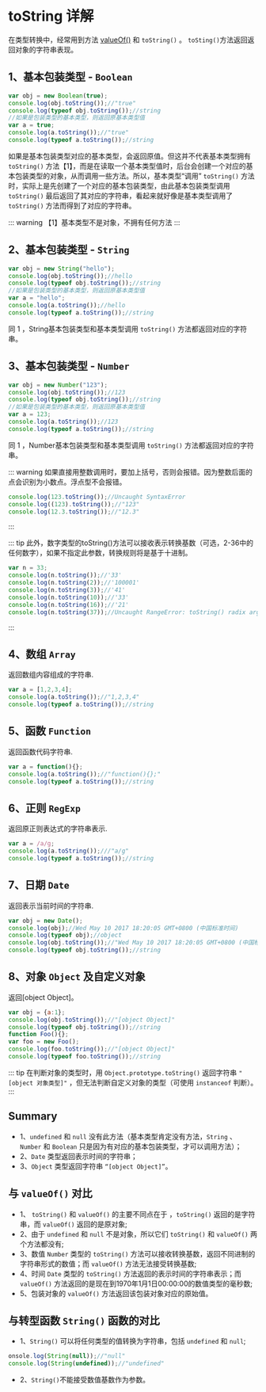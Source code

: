 # toString 详解

在类型转换中，经常用到方法 [valueOf()](/base/valueOf) 和 `toString()` 。 `toSting()`方法返回返回对象的字符串表现。

## 1、基本包装类型 - `Boolean`

```js
var obj = new Boolean(true);
console.log(obj.toString());//"true"
console.log(typeof obj.toString());//string
//如果是包装类型的基本类型，则返回原基本类型值
var a = true;
console.log(a.toString());//"true"
console.log(typeof a.toString());//string
```

如果是基本包装类型对应的基本类型，会返回原值。但这并不代表基本类型拥有 `toString()` 方法【1】，而是在读取一个基本类型值时，后台会创建一个对应的基本包装类型的对象，从而调用一些方法。所以，基本类型“调用” `toString()` 方法时，实际上是先创建了一个对应的基本包装类型，由此基本包装类型调用 `toString()` 最后返回了其对应的字符串，看起来就好像是基本类型调用了 `toString()` 方法而得到了对应的字符串。

::: warning
【1】基本类型不是对象，不拥有任何方法
:::

## 2、基本包装类型 - `String`

```js
var obj = new String("hello");
console.log(obj.toString());//hello
console.log(typeof obj.toString());//string
//如果是包装类型的基本类型，则返回原基本类型值
var a = "hello";
console.log(a.toString());//hello
console.log(typeof a.toString());//string
```

同 1 ，String基本包装类型和基本类型调用 `toString()` 方法都返回对应的字符串。

## 3、基本包装类型 - `Number`

```js
var obj = new Number("123");
console.log(obj.toString());//123
console.log(typeof obj.toString());//string
//如果是包装类型的基本类型，则返回原基本类型值
var a = 123;
console.log(a.toString());//123
console.log(typeof a.toString());//string
```

同 1 ，Number基本包装类型和基本类型调用 `toString()` 方法都返回对应的字符串。

::: warning
如果直接用整数调用时，要加上括号，否则会报错。因为整数后面的点会识别为小数点。浮点型不会报错。

```js
console.log(123.toString());//Uncaught SyntaxError
console.log((123).toString());//"123"
console.log(12.3.toString());//"12.3"
```

:::

::: tip
此外，数字类型的toString()方法可以接收表示转换基数（可选，2-36中的任何数字），如果不指定此参数，转换规则将是基于十进制。

```js
var n = 33;
console.log(n.toString());//'33'
console.log(n.toString(2));//'100001'
console.log(n.toString(3));//'41'
console.log(n.toString(10));//'33'
console.log(n.toString(16));//'21'
console.log(n.toString(37));//Uncaught RangeError: toString() radix argument must be between 2 and 36
```

:::

## 4、数组 `Array`

返回数组内容组成的字符串.

```js
var a = [1,2,3,4];
console.log(a.toString());//"1,2,3,4"
console.log(typeof a.toString());//string
```

## 5、函数 `Function`

返回函数代码字符串.

```js
var a = function(){};
console.log(a.toString());//"function(){};"
console.log(typeof a.toString());//string
```

## 6、正则 `RegExp`

返回原正则表达式的字符串表示.

```js
var a = /a/g;
console.log(a.toString());///"a/g"
console.log(typeof a.toString());//string
```

## 7、日期 `Date`

返回表示当前时间的字符串.

```js
var obj = new Date();
console.log(obj);//Wed May 10 2017 18:20:05 GMT+0800 (中国标准时间)
console.log(typeof obj);//object
console.log(obj.toString());//"Wed May 10 2017 18:20:05 GMT+0800 (中国标准时间)"
console.log(typeof obj.toString());//string
```

## 8、对象 `Object` 及自定义对象

返回[object Object]。

```js
var obj = {a:1};
console.log(obj.toString());//"[object Object]"
console.log(typeof obj.toString());//string
function Foo(){};
var foo = new Foo();
console.log(foo.toString());//"[object Object]"
console.log(typeof foo.toString());//string
```

::: tip
在判断对象的类型时，用 `Object.prototype.toString()` 返回字符串 `"[object 对象类型]"` ，但无法判断自定义对象的类型（可使用 `instanceof` 判断）。
:::

## Summary

* 1、`undefined` 和 `null` 没有此方法（基本类型肯定没有方法，`String` 、 `Number` 和 `Boolean` 只是因为有对应的基本包装类型，才可以调用方法）；
* 2、`Date` 类型返回表示时间的字符串；
* 3、`Object` 类型返回字符串 `“[object Object]”`。

## 与 `valueOf()` 对比

* 1、 `toString()`  和 `valueOf()` 的主要不同点在于 ，`toString()` 返回的是字符串，而 `valueOf()` 返回的是原对象;
* 2、由于 `undefined` 和 `null` 不是对象，所以它们 `toString()` 和 `valueOf()` 两个方法都没有;
* 3、数值 `Number` 类型的 `toString()`  方法可以接收转换基数，返回不同进制的字符串形式的数值；而 `valueOf()` 方法无法接受转换基数;
* 4、时间 `Date` 类型的 `toString()` 方法返回的表示时间的字符串表示；而 `valueOf()` 方法返回的是现在到1970年1月1日00:00:00的数值类型的毫秒数;
* 5、包装对象的 `valueOf()` 方法返回该包装对象对应的原始值。

## 与转型函数 `String()` 函数的对比

* 1、`String()` 可以将任何类型的值转换为字符串，包括 `undefined` 和 `null`;

```js
onsole.log(String(null));//"null"
console.log(String(undefined));//"undefined"
```

* 2、`String()`不能接受数值基数作为参数。
